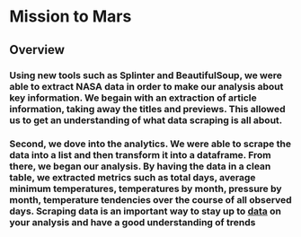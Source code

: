 # Mission to Mars

## Overview

### Using new tools such as Splinter and BeautifulSoup, we were able to extract NASA data in order to make our analysis about key information. We begain with an extraction of article information, taking away the titles and previews. This allowed us to get an understanding of what data scraping is all about.
### Second, we dove into the analytics. We were able to scrape the data into a list and then transform it into a dataframe. From there, we began our analysis. By having the data in a clean table, we extracted metrics such as total days, average minimum temperatures, temperatures by month, pressure by month, temperature tendencies over the course of all observed days. Scraping data is an important way to stay up to [data](https://github.com/Ctblossey/Mission-to-Mars/blob/main/Mars_Data.csv) on your analysis and have a good understanding of trends